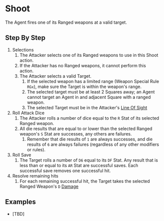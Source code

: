 # Shoot

The Agent fires one of its Ranged weapons at a valid target.

## Step By Step

1. Selections
    1. The Attacker selects one of its Ranged weapons to use in this Shoot action.
    1. If the Attacker has no Ranged weapons, it cannot perform this action.
    1. The Attacker selects a valid Target.
        1. If the selected weapon has a limited range (Weapon Special Rule `RGx`), make sure the Target is within the weapon's range.
        1. The selected target must be at least 2 Squares away; an Agent cannot target an Agent in and adjacent Square with a ranged weapon.
        1. The selected Target must be in the Attacker's [Line Of Sight](../1.Introduction/5.LineOfSight.md)
1. Roll Attack Dice
    1. The Attacker rolls a number of dice equal to the `R` Stat of its selected Ranged weapon.
    1. All die results that are equal to or lower than the selected Ranged weapon's `S` Stat are successes, any others are failures.
        1. Remember that die results of `1` are always successes, and die results of `6` are always failures (regardless of any other modifiers or rules).
1. Roll Save
    1. The Target rolls a number of `D6` equal to its `DF` Stat. Any result that is less than or equal to its `AR` Stat are successful saves. Each successful save removes one successful hit.
1. Resolve remaining hits
    1. For each remaining successful hit, the Target takes the selected Ranged Weapon's `D` [Damage](../1.Introduction/4.Damage.md)

## Examples

* [TBD]